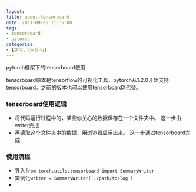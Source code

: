 ```yaml
---
layout: 
title: about-tensorboard
date: 2021-09-05 11:35:08
tags:
- tensorboard
- pytorch
categories:
- [学习, coding]
---
```


pytorch框架下的tensorboard使用
<!-- more -->

tensorboard原本是tensorflow的可视化工具，pytorch从1.2.0开始支持tensorboard。之前的版本也可以使用tensorboardX代替。

### tensorboard使用逻辑
- 将代码运行过程中的，某些你关心的数据保存在一个文件夹中。
这一步由writer完成
- 再读取这个文件夹中的数据，用浏览器显示出来。 
这一步通过tensorboard完成
### 使用流程
- 导入`from torch.utils.tensorboard import SummaryWriter`
- 实例化`writer = SummaryWriter('./path/to/log')`
- 